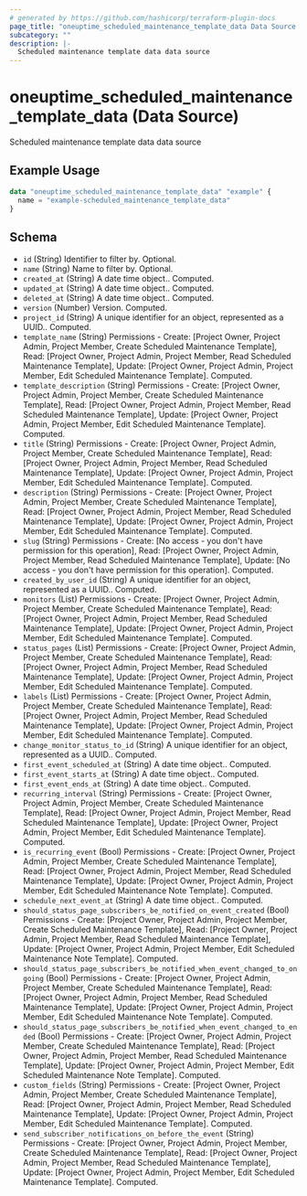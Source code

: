 ```yaml
---
# generated by https://github.com/hashicorp/terraform-plugin-docs
page_title: "oneuptime_scheduled_maintenance_template_data Data Source - oneuptime"
subcategory: ""
description: |-
  Scheduled maintenance template data data source
---
```


# oneuptime_scheduled_maintenance_template_data (Data Source)

Scheduled maintenance template data data source

## Example Usage

```terraform
data "oneuptime_scheduled_maintenance_template_data" "example" {
  name = "example-scheduled_maintenance_template_data"
}
```

## Schema

- `id` (String) Identifier to filter by. Optional.
- `name` (String) Name to filter by. Optional.
- `created_at` (String) A date time object.. Computed.
- `updated_at` (String) A date time object.. Computed.
- `deleted_at` (String) A date time object.. Computed.
- `version` (Number) Version. Computed.
- `project_id` (String) A unique identifier for an object, represented as a UUID.. Computed.
- `template_name` (String) Permissions - Create: [Project Owner, Project Admin, Project Member, Create Scheduled Maintenance Template], Read: [Project Owner, Project Admin, Project Member, Read Scheduled Maintenance Template], Update: [Project Owner, Project Admin, Project Member, Edit Scheduled Maintenance Template]. Computed.
- `template_description` (String) Permissions - Create: [Project Owner, Project Admin, Project Member, Create Scheduled Maintenance Template], Read: [Project Owner, Project Admin, Project Member, Read Scheduled Maintenance Template], Update: [Project Owner, Project Admin, Project Member, Edit Scheduled Maintenance Template]. Computed.
- `title` (String) Permissions - Create: [Project Owner, Project Admin, Project Member, Create Scheduled Maintenance Template], Read: [Project Owner, Project Admin, Project Member, Read Scheduled Maintenance Template], Update: [Project Owner, Project Admin, Project Member, Edit Scheduled Maintenance Template]. Computed.
- `description` (String) Permissions - Create: [Project Owner, Project Admin, Project Member, Create Scheduled Maintenance Template], Read: [Project Owner, Project Admin, Project Member, Read Scheduled Maintenance Template], Update: [Project Owner, Project Admin, Project Member, Edit Scheduled Maintenance Template]. Computed.
- `slug` (String) Permissions - Create: [No access - you don't have permission for this operation], Read: [Project Owner, Project Admin, Project Member, Read Scheduled Maintenance Template], Update: [No access - you don't have permission for this operation]. Computed.
- `created_by_user_id` (String) A unique identifier for an object, represented as a UUID.. Computed.
- `monitors` (List) Permissions - Create: [Project Owner, Project Admin, Project Member, Create Scheduled Maintenance Template], Read: [Project Owner, Project Admin, Project Member, Read Scheduled Maintenance Template], Update: [Project Owner, Project Admin, Project Member, Edit Scheduled Maintenance Template]. Computed.
- `status_pages` (List) Permissions - Create: [Project Owner, Project Admin, Project Member, Create Scheduled Maintenance Template], Read: [Project Owner, Project Admin, Project Member, Read Scheduled Maintenance Template], Update: [Project Owner, Project Admin, Project Member, Edit Scheduled Maintenance Template]. Computed.
- `labels` (List) Permissions - Create: [Project Owner, Project Admin, Project Member, Create Scheduled Maintenance Template], Read: [Project Owner, Project Admin, Project Member, Read Scheduled Maintenance Template], Update: [Project Owner, Project Admin, Project Member, Edit Scheduled Maintenance Template]. Computed.
- `change_monitor_status_to_id` (String) A unique identifier for an object, represented as a UUID.. Computed.
- `first_event_scheduled_at` (String) A date time object.. Computed.
- `first_event_starts_at` (String) A date time object.. Computed.
- `first_event_ends_at` (String) A date time object.. Computed.
- `recurring_interval` (String) Permissions - Create: [Project Owner, Project Admin, Project Member, Create Scheduled Maintenance Template], Read: [Project Owner, Project Admin, Project Member, Read Scheduled Maintenance Template], Update: [Project Owner, Project Admin, Project Member, Edit Scheduled Maintenance Template]. Computed.
- `is_recurring_event` (Bool) Permissions - Create: [Project Owner, Project Admin, Project Member, Create Scheduled Maintenance Template], Read: [Project Owner, Project Admin, Project Member, Read Scheduled Maintenance Template], Update: [Project Owner, Project Admin, Project Member, Edit Scheduled Maintenance Note Template]. Computed.
- `schedule_next_event_at` (String) A date time object.. Computed.
- `should_status_page_subscribers_be_notified_on_event_created` (Bool) Permissions - Create: [Project Owner, Project Admin, Project Member, Create Scheduled Maintenance Template], Read: [Project Owner, Project Admin, Project Member, Read Scheduled Maintenance Template], Update: [Project Owner, Project Admin, Project Member, Edit Scheduled Maintenance Note Template]. Computed.
- `should_status_page_subscribers_be_notified_when_event_changed_to_ongoing` (Bool) Permissions - Create: [Project Owner, Project Admin, Project Member, Create Scheduled Maintenance Template], Read: [Project Owner, Project Admin, Project Member, Read Scheduled Maintenance Template], Update: [Project Owner, Project Admin, Project Member, Edit Scheduled Maintenance Note Template]. Computed.
- `should_status_page_subscribers_be_notified_when_event_changed_to_ended` (Bool) Permissions - Create: [Project Owner, Project Admin, Project Member, Create Scheduled Maintenance Template], Read: [Project Owner, Project Admin, Project Member, Read Scheduled Maintenance Template], Update: [Project Owner, Project Admin, Project Member, Edit Scheduled Maintenance Note Template]. Computed.
- `custom_fields` (String) Permissions - Create: [Project Owner, Project Admin, Project Member, Create Scheduled Maintenance Template], Read: [Project Owner, Project Admin, Project Member, Read Scheduled Maintenance Template], Update: [Project Owner, Project Admin, Project Member, Edit Scheduled Maintenance Template]. Computed.
- `send_subscriber_notifications_on_before_the_event` (String) Permissions - Create: [Project Owner, Project Admin, Project Member, Create Scheduled Maintenance Template], Read: [Project Owner, Project Admin, Project Member, Read Scheduled Maintenance Template], Update: [Project Owner, Project Admin, Project Member, Edit Scheduled Maintenance Template]. Computed.
